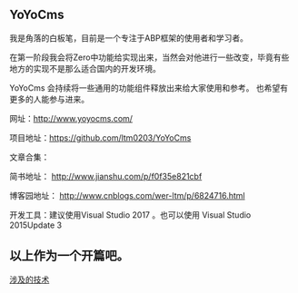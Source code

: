 > 
## YoYoCms
我是角落的白板笔，目前是一个专注于ABP框架的使用者和学习者。

在第一阶段我会将Zero中功能给实现出来，当然会对他进行一些改变，毕竟有些地方的实现不是那么适合国内的开发环境。

YoYoCms 会持续将一些通用的功能组件释放出来给大家使用和参考。
也希望有更多的人能参与进来。

网址：http://www.yoyocms.com/

项目地址：https://github.com/ltm0203/YoYoCms

文章合集： 

简书地址： http://www.jianshu.com/p/f0f35e821cbf 

博客园地址： http://www.cnblogs.com/wer-ltm/p/6824716.html


开发工具：建议使用Visual Studio 2017 。也可以使用 Visual Studio 2015Update 3


## 以上作为一个开篇吧。



[涉及的技术](/doc/README.md)




